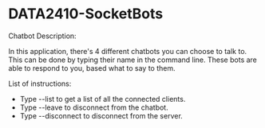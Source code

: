 # DATA2410-SocketBots

Chatbot Description:

In this application, there's 4 different chatbots you can choose to talk to.
This can be done by typing their name in the command line.
These bots are able to respond to you, based what to say to them.

List of instructions:

* Type --list to get a list of all the connected clients.
* Type --leave to disconnect from the chatbot.
* Type --disconnect to disconnect from the server.
